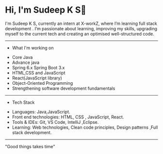 # Hi, I'm Sudeep K S👋  

I'm Sudeep K S, currently an intern at X-workZ, where I’m learning full stack development . I’m passionate about learning, improving my skills, upgrading myself to the current tech and creating an optimised well-structured code.



---

+ What I'm working on

- Core Java
- Advance java
- Spring 6.x Spring Boot 3.x
- HTML,CSS and JavaScript
- React(JavaScript library)
- Object-Oriented Programming  
- Strengthening software development fundamentals

---

+ Tech Stack

- Languages: Java,JavaScript.
- Front end technologies:  HTML, CSS , JavaScript, React.
- Tools & IDEs: Git, VS Code, IntelliJ ,Eclipse.
- Learning: Web technologies, Clean code principles, Design patterns ,Full stack development.

---

"Good things takes time"

